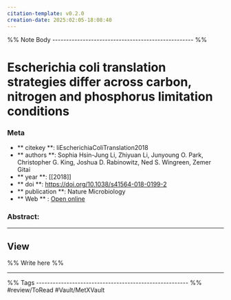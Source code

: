 ```yaml
---
citation-template: v0.2.0
creation-date: 2025:02:05-18:08:40
---
```


%% Note Body --------------------------------------------------- %%
# Escherichia coli translation strategies differ across carbon, nitrogen and phosphorus limitation conditions

### Meta
- ** citekey **: liEscherichiaColiTranslation2018
- ** authors **: Sophia Hsin-Jung Li, Zhiyuan Li, Junyoung O. Park, Christopher G. King, Joshua D. Rabinowitz, Ned S. Wingreen, Zemer Gitai
- ** year **: [[2018]]
- ** doi **: https://doi.org/10.1038/s41564-018-0199-2
- ** publication **: Nature Microbiology
- ** Web ** : [Open online](https://www.nature.com/articles/s41564-018-0199-2)


### Abstract:


___

## View

%% Write here %%

___
%% Tags  ------------------------------------------------------- %%
#review/ToRead
#Vault/MetXVault 